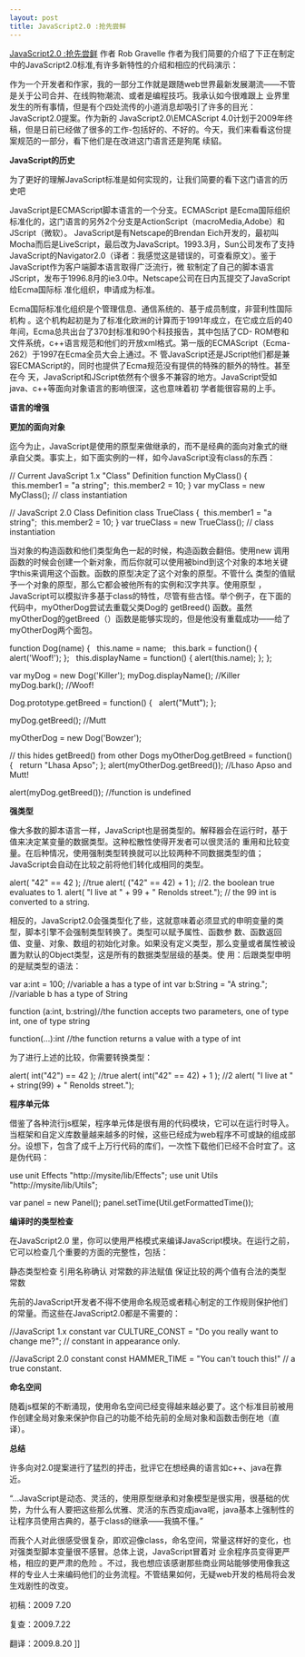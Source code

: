 ```yaml
---
layout: post
title: JavaScript2.0 :抢先尝鲜
---
```

[JavaScript2.0 :抢先尝鲜](http://www.webreference.com/programming/javascript/rg38/2.html) 作者 Rob Gravelle
作者为我们简要的介绍了下正在制定中的JavaScript2.0标准,有许多新特性的介绍和相应的代码演示：

<p>作为一个开发者和作家，我的一部分工作就是跟随web世界最新发展潮流——不管是关于公司合并、在线购物潮流、或者是编程技巧。我承认如今很难跟上 业界里发生的所有事情，但是有个四处流传的小道消息却吸引了许多的目光：JavaScript2.0提案。作为新的 JavaScript2.0\EMCAScript 4.0计划于2009年终稿，但是日前已经做了很多的工作-包括好的、不好的。今天，我们来看看这份提案规范的一部分，看下他们是在改进这门语言还是狗尾 续貂。

**JavaScript的历史**

为了更好的理解JavaScript标准是如何实现的，让我们简要的看下这门语言的历史吧

JavaScript是ECMAScript脚本语言的一个分支。ECMAScript 是Ecma国际组织标准化的，这门语言的另外2个分支是ActionScript（macroMedia,Adobe）和JScript（微软）。 JavaScript是有Netscape的Brendan Eich开发的，最初叫Mocha而后是LiveScript，最后改为JavaScript。1993.3月，Sun公司发布了支持 JavaScript的Navigator2.0（译者：我感觉这是错误的，可查看原文）。鉴于JavaScript作为客户端脚本语言取得广泛流行，微 软制定了自己的脚本语言JScript，发布于1996.8月的ie3.0中。Netscape公司在日内瓦提交了JavaScript给Ecma国际标 准化组织，申请成为标准。

Ecma国际标准化组织是个管理信息、通信系统的、基于成员制度，非营利性国际机构 。这个机构起初是为了标准化欧洲的计算而于1991年成立，在它成立后的40年间，Ecma总共出台了370封标准和90个科技报告，其中包括了CD- ROM卷和文件系统，c++语言规范和他们的开放xml格式。第一版的ECMAScript（Ecma-262）于1997在Ecma全员大会上通过。不 管JavaScript还是JScript他们都是兼容ECMAScript的，同时也提供了Ecma规范没有提供的特殊的额外的特性。甚至在今 天，JavaScript和JScript依然有个很多不兼容的地方。JavaScript受如java、c++等面向对象语言的影响很深，这也意味着初 学者能很容易的上手。

**语言的增强**

**更加的面向对象**

迄今为止，JavaScript是使用的原型来做继承的，而不是经典的面向对象式的继承自父类。事实上，如下面实例的一样，如今JavaScript没有class的东西：

// Current JavaScript 1.x "Class" Definition
function MyClass()
{
&nbsp;this.member1 = "a string";
&nbsp;this.member2 = 10;
}
var myClass = new MyClass(); // class instantiation

// JavaScript 2.0 Class Definition
class TrueClass
{
&nbsp;this.member1 = "a string";
&nbsp;this.member2 = 10;
}
var trueClass = new TrueClass(); // class instantiation

当对象的构造函数和他们类型角色一起的时候，构造函数会翻倍。使用new 调用函数的时候会创建一个新对象，而后你就可以使用被bind到这个对象的本地关键字this来调用这个函数。函数的原型决定了这个对象的原型。不管什么 类型的值赋予一个对象的原型，那么它都会被他所有的实例和汉字共享。使用原型 ，JavaScript可以模拟许多基于class的特性，尽管有些古怪。举个例子，在下面的代码中，myOtherDog尝试去重载父类Dog的 getBreed() 函数。虽然myOtherDog的getBreed（）函数是能够实现的，但是他没有重载成功——给了myOtherDog两个面包。

function Dog(name)
{
&nbsp; this.name = name;
&nbsp; this.bark = function() { alert('Woof!'); };
&nbsp; this.displayName = function() { alert(this.name); };
};

var myDog = new Dog('Killer');
myDog.displayName(); //Killer
myDog.bark(); //Woof!

Dog.prototype.getBreed = function()
{
&nbsp; alert("Mutt");
};

myDog.getBreed(); //Mutt

myOtherDog = new Dog('Bowzer');

// this hides getBreed() from other Dogs
myOtherDog.getBreed = function()
{
&nbsp; return "Lhasa Apso";
};
alert(myOtherDog.getBreed()); //Lhaso Apso and Mutt!

alert(myDog.getBreed()); //function is undefined

**强类型**

像大多数的脚本语言一样，JavaScript也是弱类型的。解释器会在运行时，基于值来决定某变量的数据类型。这种松散性使得开发者可以很灵活的 重用和比较变量。在后种情况，使用强制类型转换就可以比较两种不同数据类型的值；JavaScript会自动在比较之前将他们转化成相同的类型。

alert( "42" == 42 ); //true
alert( ("42" == 42) + 1 ); //2. the boolean true evaluates to 1.
alert( "I live at " + 99 + " Renolds street."); // the 99 int is converted to a string.

相反的，JavaScript2.0会强类型化了些，这就意味着必须显式的申明变量的类型，脚本引擎不会强制类型转换了。类型可以赋予属性、函数参 数、函数返回值、变量、对象、数组的初始化对象。如果没有定义类型，那么变量或者属性被设置为默认的Object类型，这是所有的数据类型层级的基类。使 用：后跟类型申明的是赋类型的语法：

var a:int = 100; //variable a has a type of int
var b:String = "A string."; //variable b has a type of String

function (a:int, b:string)//the function accepts two parameters, one of type int, one of type string

function(...):int //the function returns a value with a type of int

为了进行上述的比较，你需要转换类型：

alert( int("42") == 42 ); //true
alert( int("42" == 42) + 1 ); //2
alert( "I live at " + string(99) + " Renolds street.");

**程序单元体**

借鉴了各种流行js框架，程序单元体是很有用的代码模块，它可以在运行时导入。当框架和自定义库数量越来越多的时候，这些已经成为web程序不可或缺的组成部分。设想下，包含了成千上万行代码的库们，一次性下载他们已经不合时宜了。这是伪代码：

use unit Effects "http://mysite/lib/Effects";
use unit Utils "http://mysite/lib/Utils";

var panel = new Panel();
panel.setTime(Util.getFormattedTime());

**编译时的类型检查**

在JavaScript2.0 里，你可以使用严格模式来编译JavaScript模块。在运行之前，它可以检查几个重要的方面的完整性，包括：

静态类型检查
引用名称确认
对常数的非法赋值
保证比较的两个值有合法的类型
常数

先前的JavaScript开发者不得不使用命名规范或者精心制定的工作规则保护他们的常量。而这些在JavaScript2.0都是不需要的：

//JavaScript 1.x constant
var CULTURE_CONST = "Do you really want to change me?"; // constant in appearance only.

//JavaScript 2.0 constant
const HAMMER_TIME = "You can't touch this!" // a true constant.

**命名空间**

随着js框架的不断涌现，使用命名空间已经变得越来越必要了。这个标准目前被用作创建全局对象来保护你自己的功能不给先前的全局对象和函数击倒在地（直译）。

**总结**

许多向对2.0提案进行了猛烈的抨击，批评它在想经典的语言如c++、java在靠近。

“...JavaScript是动态、灵活的，使用原型继承和对象模型是很实用，很基础的优势，为什么有人要把这些那么优雅、灵活的东西变成java呢，java基本上强制性的让程序员使用古典的，基于class的继承——我搞不懂。”

而我个人对此很感受很复杂，即欢迎像class，命名空间，常量这样好的变化，也对强类型脚本变量很不感冒。总体上说，JavaScript冒着对 业余程序员变得更严格，相应的更严肃的危险 。不过，我也想应该感谢那些商业网站能够使用像我这样的专业人士来编码他们的业务流程。不管结果如何，无疑web开发的格局将会发生戏剧性的改变。

初稿：2009 7.20

复查：2009.7.22

翻译：2009.8.20
]]</p>
